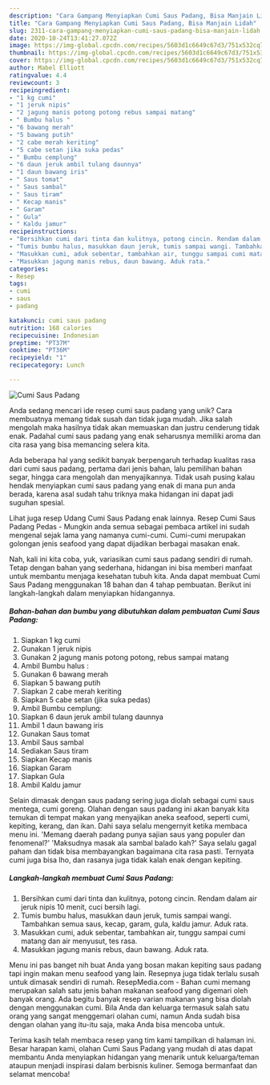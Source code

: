 ```yaml
---
description: "Cara Gampang Menyiapkan Cumi Saus Padang, Bisa Manjain Lidah"
title: "Cara Gampang Menyiapkan Cumi Saus Padang, Bisa Manjain Lidah"
slug: 2311-cara-gampang-menyiapkan-cumi-saus-padang-bisa-manjain-lidah
date: 2020-10-24T13:41:27.072Z
image: https://img-global.cpcdn.com/recipes/5603d1c6649c67d3/751x532cq70/cumi-saus-padang-foto-resep-utama.jpg
thumbnail: https://img-global.cpcdn.com/recipes/5603d1c6649c67d3/751x532cq70/cumi-saus-padang-foto-resep-utama.jpg
cover: https://img-global.cpcdn.com/recipes/5603d1c6649c67d3/751x532cq70/cumi-saus-padang-foto-resep-utama.jpg
author: Mabel Elliott
ratingvalue: 4.4
reviewcount: 3
recipeingredient:
- "1 kg cumi"
- "1 jeruk nipis"
- "2 jagung manis potong potong rebus sampai matang"
- " Bumbu halus "
- "6 bawang merah"
- "5 bawang putih"
- "2 cabe merah keriting"
- "5 cabe setan jika suka pedas"
- " Bumbu cemplung"
- "6 daun jeruk ambil tulang daunnya"
- "1 daun bawang iris"
- " Saus tomat"
- " Saus sambal"
- " Saus tiram"
- " Kecap manis"
- " Garam"
- " Gula"
- " Kaldu jamur"
recipeinstructions:
- "Bersihkan cumi dari tinta dan kulitnya, potong cincin. Rendam dalam air jeruk nipis 10 menit, cuci bersih lagi."
- "Tumis bumbu halus, masukkan daun jeruk, tumis sampai wangi. Tambahkan semua saus, kecap, garam, gula, kaldu jamur. Aduk rata."
- "Masukkan cumi, aduk sebentar, tambahkan air, tunggu sampai cumi matang dan air menyusut, tes rasa."
- "Masukkan jagung manis rebus, daun bawang. Aduk rata."
categories:
- Resep
tags:
- cumi
- saus
- padang

katakunci: cumi saus padang 
nutrition: 168 calories
recipecuisine: Indonesian
preptime: "PT37M"
cooktime: "PT36M"
recipeyield: "1"
recipecategory: Lunch

---
```



![Cumi Saus Padang](https://img-global.cpcdn.com/recipes/5603d1c6649c67d3/751x532cq70/cumi-saus-padang-foto-resep-utama.jpg)

Anda sedang mencari ide resep cumi saus padang yang unik? Cara membuatnya memang tidak susah dan tidak juga mudah. Jika salah mengolah maka hasilnya tidak akan memuaskan dan justru cenderung tidak enak. Padahal cumi saus padang yang enak seharusnya memiliki aroma dan cita rasa yang bisa memancing selera kita.

Ada beberapa hal yang sedikit banyak berpengaruh terhadap kualitas rasa dari cumi saus padang, pertama dari jenis bahan, lalu pemilihan bahan segar, hingga cara mengolah dan menyajikannya. Tidak usah pusing kalau hendak menyiapkan cumi saus padang yang enak di mana pun anda berada, karena asal sudah tahu triknya maka hidangan ini dapat jadi suguhan spesial.

Lihat juga resep Udang Cumi Saus Padang enak lainnya. Resep Cumi Saus Padang Pedas - Mungkin anda semua sebagai pembaca artikel ini sudah mengenal sejak lama yang namanya cumi-cumi. Cumi-cumi merupakan golongan jenis seafood yang dapat dijadikan berbagai masakan enak.


Nah, kali ini kita coba, yuk, variasikan cumi saus padang sendiri di rumah. Tetap dengan bahan yang sederhana, hidangan ini bisa memberi manfaat untuk membantu menjaga kesehatan tubuh kita. Anda dapat membuat Cumi Saus Padang menggunakan 18 bahan dan 4 tahap pembuatan. Berikut ini langkah-langkah dalam menyiapkan hidangannya.

<!--inarticleads1-->

##### Bahan-bahan dan bumbu yang dibutuhkan dalam pembuatan Cumi Saus Padang:

1. Siapkan 1 kg cumi
1. Gunakan 1 jeruk nipis
1. Gunakan 2 jagung manis potong potong, rebus sampai matang
1. Ambil  Bumbu halus :
1. Gunakan 6 bawang merah
1. Siapkan 5 bawang putih
1. Siapkan 2 cabe merah keriting
1. Siapkan 5 cabe setan (jika suka pedas)
1. Ambil  Bumbu cemplung:
1. Siapkan 6 daun jeruk ambil tulang daunnya
1. Ambil 1 daun bawang iris
1. Gunakan  Saus tomat
1. Ambil  Saus sambal
1. Sediakan  Saus tiram
1. Siapkan  Kecap manis
1. Siapkan  Garam
1. Siapkan  Gula
1. Ambil  Kaldu jamur


Selain dimasak dengan saus padang sering juga diolah sebagai cumi saus mentega, cumi goreng. Olahan dengan saus padang ini akan banyak kita temukan di tempat makan yang menyajikan aneka seafood, seperti cumi, kepiting, kerang, dan ikan. Dahi saya selalu mengernyit ketika membaca menu ini. &#39;Memang daerah padang punya sajian saus yang populer dan fenomenal?&#39; &#39;Maksudnya masak ala sambal balado kah?&#39; Saya selalu gagal paham dan tidak bisa membayangkan bagaimana cita rasa pasti. Ternyata cumi juga bisa lho, dan rasanya juga tidak kalah enak dengan kepiting. 

<!--inarticleads2-->

##### Langkah-langkah membuat Cumi Saus Padang:

1. Bersihkan cumi dari tinta dan kulitnya, potong cincin. Rendam dalam air jeruk nipis 10 menit, cuci bersih lagi.
1. Tumis bumbu halus, masukkan daun jeruk, tumis sampai wangi. Tambahkan semua saus, kecap, garam, gula, kaldu jamur. Aduk rata.
1. Masukkan cumi, aduk sebentar, tambahkan air, tunggu sampai cumi matang dan air menyusut, tes rasa.
1. Masukkan jagung manis rebus, daun bawang. Aduk rata.


Menu ini pas banget nih buat Anda yang bosan makan kepiting saus padang tapi ingin makan menu seafood yang lain. Resepnya juga tidak terlalu susah untuk dimasak sendiri di rumah. ResepMedia.com - Bahan cumi memang merupakan salah satu jenis bahan makanan seafood yang digemari oleh banyak orang. Ada begitu banyak resep varian makanan yang bisa diolah dengan menggunakan cumi. Bila Anda dan keluarga termasuk salah satu orang yang sangat menggemari olahan cumi, namun Anda sudah bisa dengan olahan yang itu-itu saja, maka Anda bisa mencoba untuk. 

Terima kasih telah membaca resep yang tim kami tampilkan di halaman ini. Besar harapan kami, olahan Cumi Saus Padang yang mudah di atas dapat membantu Anda menyiapkan hidangan yang menarik untuk keluarga/teman ataupun menjadi inspirasi dalam berbisnis kuliner. Semoga bermanfaat dan selamat mencoba!
